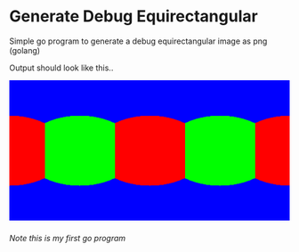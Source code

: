 # Generate Debug Equirectangular
Simple go program to generate a debug equirectangular image as png (golang)

Output should look like this..

![equirectangular image](/image.png)

###### Note this is my first go program
